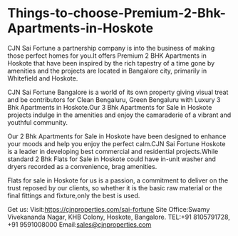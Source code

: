 # Things-to-choose-Premium-2-Bhk-Apartments-in-Hoskote
CJN Sai Fortune a partnership company is into the business of making those perfect homes for you.It offers Premium 2 BHK Apartments in Hoskote that have been inspired by the rich tapestry of a time gone by amenities and the projects are located in Bangalore city, primarily in Whitefield and Hoskote.

CJN Sai Fortune Bangalore is a world of its own property giving visual treat and be contributors for Clean Bengaluru, Green Bengaluru with Luxury 3 Bhk Apartments in Hoskote.Our 3 Bhk Apartments for Sale in Hoskote projects indulge in the amenities and enjoy the camaraderie of a vibrant and youthful community.

Our 2 Bhk Apartments for Sale in Hoskote have been designed to enhance your moods and help you enjoy the perfect calm.CJN Sai Fortune Hoskote is a leader in developing best commercial and residential projects.While standard 2 Bhk Flats for Sale in Hoskote could have in-unit washer and dryers recorded as a convenience, brag amenities.

Flats for sale in Hoskote for us is a passion, a commitment to deliver on the trust reposed by our clients, so whether it is the basic raw material or the final fittings and fixture,only the best is used.

Get us:
Visit:https://cjnproperties.com/sai-fortune
Site Office:Swamy Vivekananda Nagar, KHB Colony, Hoskote, Bangalore.
TEL:+91 8105791728, +91 9591008000
Email:sales@cjnproperties.com


